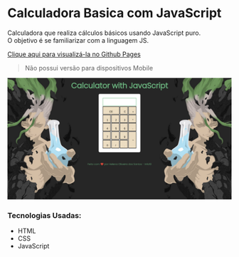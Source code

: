 # Calculadora Basica com JavaScript
<p>Calculadora que realiza cálculos básicos usando JavaScript puro. <br> O objetivo é se familiarizar com a linguagem JS.</p>

<a href="https://helenaoliveira366.github.io/Calculadora-Basica-com-JavaScript/" target="_blank">Clique aqui para visualizá-la no Github Pages</a>

> Não possui versão para dispositivos Mobile 

<img src="CapaProjetoCalculadoraJS.png">

### Tecnologias Usadas:
<ul>
  <li>HTML</li>
  <li>CSS</li>
  <li>JavaScript</li>
</ul>
